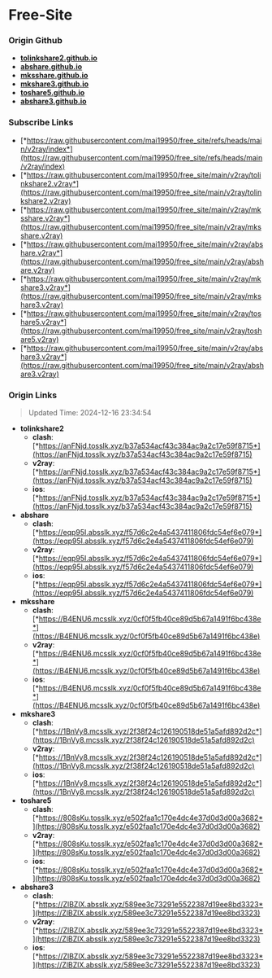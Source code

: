 # Free-Site

### Origin Github

- [**tolinkshare2.github.io**](https://github.com/tolinkshare2/tolinkshare2.github.io)
- [**abshare.github.io**](https://github.com/abshare/abshare.github.io)
- [**mksshare.github.io**](https://github.com/mksshare/mksshare.github.io)
- [**mkshare3.github.io**](https://github.com/mkshare3/mkshare3.github.io)
- [**toshare5.github.io**](https://github.com/toshare5/toshare5.github.io)
- [**abshare3.github.io**](https://github.com/abshare3/abshare3.github.io)

### Subscribe Links

- [*https://raw.githubusercontent.com/mai19950/free_site/refs/heads/main/v2ray/index*](https://raw.githubusercontent.com/mai19950/free_site/refs/heads/main/v2ray/index)
- [*https://raw.githubusercontent.com/mai19950/free_site/main/v2ray/tolinkshare2.v2ray*](https://raw.githubusercontent.com/mai19950/free_site/main/v2ray/tolinkshare2.v2ray)
- [*https://raw.githubusercontent.com/mai19950/free_site/main/v2ray/mksshare.v2ray*](https://raw.githubusercontent.com/mai19950/free_site/main/v2ray/mksshare.v2ray)
- [*https://raw.githubusercontent.com/mai19950/free_site/main/v2ray/abshare.v2ray*](https://raw.githubusercontent.com/mai19950/free_site/main/v2ray/abshare.v2ray)
- [*https://raw.githubusercontent.com/mai19950/free_site/main/v2ray/mkshare3.v2ray*](https://raw.githubusercontent.com/mai19950/free_site/main/v2ray/mkshare3.v2ray)
- [*https://raw.githubusercontent.com/mai19950/free_site/main/v2ray/toshare5.v2ray*](https://raw.githubusercontent.com/mai19950/free_site/main/v2ray/toshare5.v2ray)
- [*https://raw.githubusercontent.com/mai19950/free_site/main/v2ray/abshare3.v2ray*](https://raw.githubusercontent.com/mai19950/free_site/main/v2ray/abshare3.v2ray)

### Origin Links

> Updated Time: 2024-12-16 23:34:54

- **tolinkshare2**
  - **clash**: [*https://anFNjd.tosslk.xyz/b37a534acf43c384ac9a2c17e59f8715*](https://anFNjd.tosslk.xyz/b37a534acf43c384ac9a2c17e59f8715)
  - **v2ray**: [*https://anFNjd.tosslk.xyz/b37a534acf43c384ac9a2c17e59f8715*](https://anFNjd.tosslk.xyz/b37a534acf43c384ac9a2c17e59f8715)
  - **ios**: [*https://anFNjd.tosslk.xyz/b37a534acf43c384ac9a2c17e59f8715*](https://anFNjd.tosslk.xyz/b37a534acf43c384ac9a2c17e59f8715)
- **abshare**
  - **clash**: [*https://eqp95I.absslk.xyz/f57d6c2e4a5437411806fdc54ef6e079*](https://eqp95I.absslk.xyz/f57d6c2e4a5437411806fdc54ef6e079)
  - **v2ray**: [*https://eqp95I.absslk.xyz/f57d6c2e4a5437411806fdc54ef6e079*](https://eqp95I.absslk.xyz/f57d6c2e4a5437411806fdc54ef6e079)
  - **ios**: [*https://eqp95I.absslk.xyz/f57d6c2e4a5437411806fdc54ef6e079*](https://eqp95I.absslk.xyz/f57d6c2e4a5437411806fdc54ef6e079)
- **mksshare**
  - **clash**: [*https://B4ENU6.mcsslk.xyz/0cf0f5fb40ce89d5b67a1491f6bc438e*](https://B4ENU6.mcsslk.xyz/0cf0f5fb40ce89d5b67a1491f6bc438e)
  - **v2ray**: [*https://B4ENU6.mcsslk.xyz/0cf0f5fb40ce89d5b67a1491f6bc438e*](https://B4ENU6.mcsslk.xyz/0cf0f5fb40ce89d5b67a1491f6bc438e)
  - **ios**: [*https://B4ENU6.mcsslk.xyz/0cf0f5fb40ce89d5b67a1491f6bc438e*](https://B4ENU6.mcsslk.xyz/0cf0f5fb40ce89d5b67a1491f6bc438e)
- **mkshare3**
  - **clash**: [*https://1BnVy8.mcsslk.xyz/2f38f24c126190518de51a5afd892d2c*](https://1BnVy8.mcsslk.xyz/2f38f24c126190518de51a5afd892d2c)
  - **v2ray**: [*https://1BnVy8.mcsslk.xyz/2f38f24c126190518de51a5afd892d2c*](https://1BnVy8.mcsslk.xyz/2f38f24c126190518de51a5afd892d2c)
  - **ios**: [*https://1BnVy8.mcsslk.xyz/2f38f24c126190518de51a5afd892d2c*](https://1BnVy8.mcsslk.xyz/2f38f24c126190518de51a5afd892d2c)
- **toshare5**
  - **clash**: [*https://808sKu.tosslk.xyz/e502faa1c170e4dc4e37d0d3d00a3682*](https://808sKu.tosslk.xyz/e502faa1c170e4dc4e37d0d3d00a3682)
  - **v2ray**: [*https://808sKu.tosslk.xyz/e502faa1c170e4dc4e37d0d3d00a3682*](https://808sKu.tosslk.xyz/e502faa1c170e4dc4e37d0d3d00a3682)
  - **ios**: [*https://808sKu.tosslk.xyz/e502faa1c170e4dc4e37d0d3d00a3682*](https://808sKu.tosslk.xyz/e502faa1c170e4dc4e37d0d3d00a3682)
- **abshare3**
  - **clash**: [*https://ZlBZlX.absslk.xyz/589ee3c73291e5522387d19ee8bd3323*](https://ZlBZlX.absslk.xyz/589ee3c73291e5522387d19ee8bd3323)
  - **v2ray**: [*https://ZlBZlX.absslk.xyz/589ee3c73291e5522387d19ee8bd3323*](https://ZlBZlX.absslk.xyz/589ee3c73291e5522387d19ee8bd3323)
  - **ios**: [*https://ZlBZlX.absslk.xyz/589ee3c73291e5522387d19ee8bd3323*](https://ZlBZlX.absslk.xyz/589ee3c73291e5522387d19ee8bd3323)
